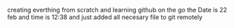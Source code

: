 creating everthing from scratch
and learning github on the go 
the Date is 22 feb and time is 12:38 and just added all necesary file to git remotely 